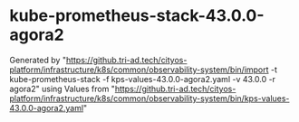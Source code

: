 # kube-prometheus-stack-43.0.0-agora2

Generated by "https://github.tri-ad.tech/cityos-platform/infrastructure/k8s/common/observability-system/bin/import -t kube-prometheus-stack -f kps-values-43.0.0-agora2.yaml -v 43.0.0 -r agora2"
using Values from "https://github.tri-ad.tech/cityos-platform/infrastructure/k8s/common/observability-system/bin/kps-values-43.0.0-agora2.yaml"
